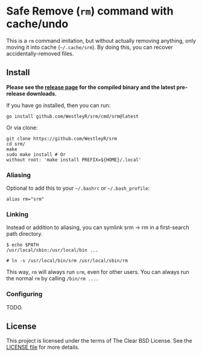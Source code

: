 # Safe Remove (`rm`) command with cache/undo

This is a `rm` command imitation, but without actually removing anything, only
moving it into cache (`~/.cache/srm`). By doing this, you can recover
accidentally-removed files.

## Install

**Please see the [release page](https://github.com/WestleyR/srm/releases) for the
compiled binary and the latest pre-release downloads.**

If you have go installed, then you can run:

```
go install github.com/WestleyR/srm/cmd/srm@latest
```

Or via clone:

```
git clone https://github.com/WestleyR/srm
cd srm/
make
sudo make install # Or
without root: 'make install PREFIX=${HOME}/.local'
```

### Aliasing

Optional to add this to your `~/.bashrc` or `~/.bash_profile`:

```
alias rm="srm"
```

### Linking

Instead or addition to aliasing, you can symlink srm -> rm in a first-search
path directory.

```
$ echo $PATH
/usr/local/sbin:/usr/local/bin ...

# ln -s /usr/local/bin/srm /usr/local/sbin/rm
```

This way, `rm` will always run `srm`, even for other users. You can always run
the normal `rm` by calling `/bin/rm ...`.

### Configuring

TODO.

## License

This project is licensed under the terms of The Clear BSD License. See the
[LICENSE file](./LICENSE) for more details.

